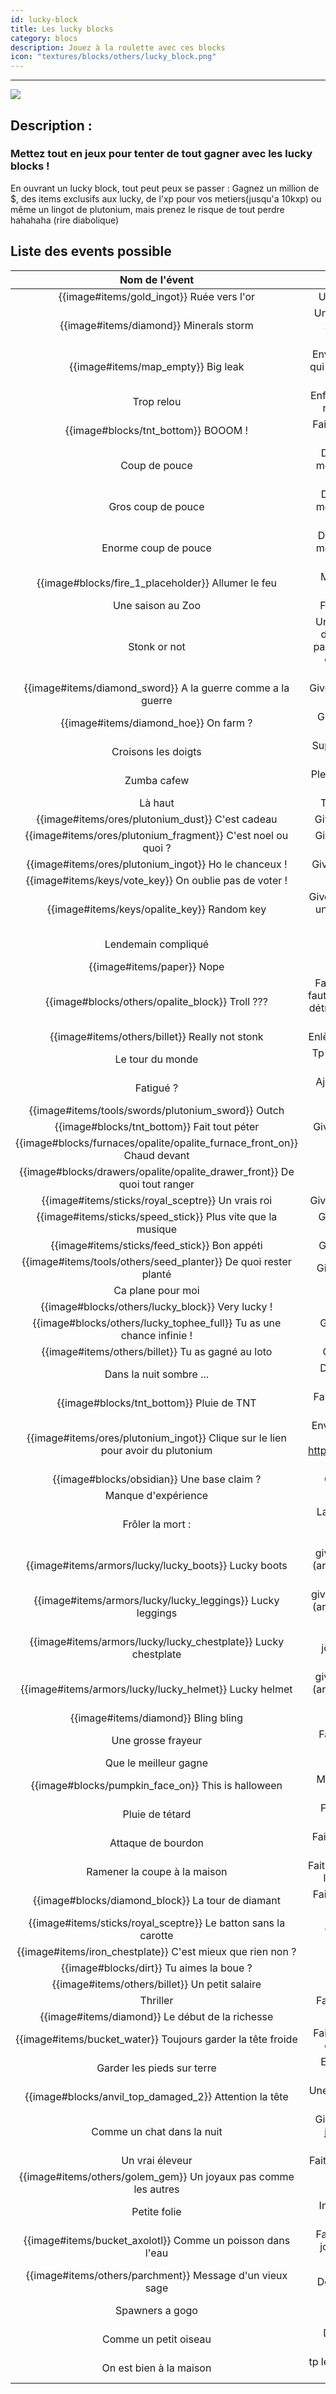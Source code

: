 ```yaml
---
id: lucky-block
title: Les lucky blocks
category: blocs
description: Jouez à la roulette avec ces blocks
icon: "textures/blocks/others/lucky_block.png"
---
```

___

<img class="thumbnail-right" src="textures/blocks/others/lucky_tophee_full.png">

## Description :
### Mettez tout en jeux pour tenter de tout gagner avec les lucky blocks !
En ouvrant un lucky block, tout peut peux se passer : Gagnez un million de $, des items exclusifs aux lucky,
de l'xp pour vos metiers(jusqu'a 10kxp) ou même un lingot de plutonium, mais prenez le risque
de tout perdre hahahaha (rire diabolique)

## Liste des events possible

|                                     Nom de l'évent                                     |                                                            Event                                                             | Probabilité |
|:--------------------------------------------------------------------------------------:|:----------------------------------------------------------------------------------------------------------------------------:|:-----------:|
|                       {{image#items/gold_ingot}} Ruée vers l'or                        |                                                Une pluie de 32 minerais d'or                                                 |   1,71 %    | 
|                   {{image#items/diamond}}             Minerals storm                   |                            Une pluie de lingots au hasard : 25 fer, 20 or, 15 diams, 10 opalites                             |   1,14 %    |
|                      {{image#items/map_empty}}           Big leak                      |                  Envoie un message dans le chat qui donne les co de l'endroit où a été cassé le lucky block                  |   0,85 %    |
|                                       Trop relou                                       |                                 Enferme le joueur dans une zone remplie de toiles d'araignée                                 |   2,27 %    |
|                     {{image#blocks/tnt_bottom}}            BOOOM !                     |                                          Fait spawn une tnt de tier 6 déja allumée                                           |   0,68 %    |
|                                     Coup de pouce                                      |                              Donne 1000 xp dans un des metiers au hasard (sauf metier déja max)                              |   0,57 %    |
|                                   Gros coup de pouce                                   |                              Donne 5000 xp dans un des metiers au hasard (sauf metier déja max)                              |   0,23 %    |
|                                  Enorme coup de pouce                                  |                             Donne 10000 xp dans un des metiers au hasard (sauf metier déja max)                              |   0,11 %    |
|           {{image#blocks/fire_1_placeholder}}                 Allumer le feu            |                                           Met en feu la zone autour du lucky block                                           |   3,41 %    |
|                                   Une saison au Zoo                                    |                                                 Fait spawn des mobs passifs                                                  |   3,41 %    |
|                                      Stonk or not                                      | Un message privé dans le chat demande au joueur si il veux parier 20k avec une chance sur deux de doubler ou de tout perdre. |   1,14 %    |
|            {{image#items/diamond_sword}}      A la guerre comme a la guerre            |                                          Give d'un full opalite enchanté au joueur                                           |    0,4 %    |
|                 {{image#items/diamond_hoe}}                  On farm ?                 |                                         Give une piece de l'armure de farm au hazard                                         |   1,14 %    |
|                                  Croisons les doigts                                   |                                     Supprime un item de l'inventaire du joueur au hasard                                     |   0,57 %    |
|                                      Zumba cafew                                       |                                    Plein de particules spawn autour du joueur pendant 5m                                     |   2,27 %    |
|                                        Là haut                                         |                                                 Tp le joueur à la couche max                                                 |   2,27 %    |
|             {{image#items/ores/plutonium_dust}}               C'est cadeau             |                                                Give d'une poussière au joueur                                                |    0,8 %    |
|         {{image#items/ores/plutonium_fragment}}           C'est noel ou quoi ?         |                                            Give d'un fragment de pluto au joueur                                             |   0,17 %    |
|           {{image#items/ores/plutonium_ingot}}              Ho le chanceux !           |                                              Give un lingot de pluto au joueur                                               |   0,02 %    |
|            {{image#items/keys/vote_key}}           On oublie pas de voter !            |                                                       give 2 clé votes                                                       |   3,41 %    |
|              {{image#items/keys/opalite_key}}                  Random key              |                        Give soit : - une key opa (75%) - une key pluto (15%) - une key suprême (10%)                         |   0,91 %    |
|                                  Lendemain compliqué                                   |                                             Donne un effet de nausée pendant 5m                                              |   2,27 %    |
|                      {{image#items/paper}}                  Nope                       |                                                    Give le livre du karma                                                    |   4,55 %    |
|            {{image#blocks/others/opalite_block}}                 Troll ???             |     Fait spawn un block d'opa qu'il faut casser 10 fois et qui, une fois détruit, a une chance sur deux de drop le block     |   2,27 %    |
|              {{image#items/others/billet}}               Really not stonk              |                                              Enlève entre 10k et 20k au joueur                                               |   1,36 %    |
|                                    Le tour du monde                                    |                                          Tp le joueur 10 fois en /rtp toute les 10s                                          |   1,14 %    |
|                                       Fatigué ?                                        |                                            Ajoute un effet de slowness au joueur                                             |   2,27 %    |
|         {{image#items/tools/swords/plutonium_sword}}                    Outch          |                                                  Tue le joueur avec classe                                                   |   0,85 %    |
|                 {{image#blocks/tnt_bottom}}           Fait tout péter                  |                                                Give de 10 dynamites au joueur                                                |   1,14 %    |
| {{image#blocks/furnaces/opalite/opalite_furnace_front_on}}                Chaud devant |                                                  Give d'un four en opalite                                                   |   1,71 %    |
|   {{image#blocks/drawers/opalite/opalite_drawer_front}}         De quoi tout ranger    |                                                   Give d'un drawer en opa                                                    |   0,14 %    |
|       {{image#items/sticks/royal_sceptre}}                          Un vrais roi       |                                              Give d'un sceptre royal au joueur                                               |   2,27 %    |
|   {{image#items/sticks/speed_stick}}                       Plus vite que la musique    |                                             Give d'un baton de vitesse au joueur                                             |   2,27 %    |
|          {{image#items/sticks/feed_stick}}                         Bon appéti          |                                                Give d'un baton de nourriture                                                 |   3,41 %    |
|   {{image#items/tools/others/seed_planter}}                    De quoi rester planté   |                                                Give d'un replanteur de graine                                                |   1,14 %    |
|                                   Ca plane pour moi                                    |                                                    Give d'un hand glider                                                     |   3,41 %    |
|     {{image#blocks/others/lucky_block}}                              Very lucky !      |                                                   Give de 10 lucky blocks                                                    |   0,45 %    |
|    {{image#blocks/others/lucky_tophee_full}}            Tu as une chance infinie !     |                                   Give d'un trophée (purement décoratif, mais super rare)                                    |   0,005 %   |
|             {{image#items/others/billet}}             Tu as gagné au loto              |                                                  Give 1 000 000 $ au joueur                                                  |   0,03 %    |
|                                Dans la nuit sombre ...                                 |                                        Donne un effet de cécitée au joueur pendant 5m                                        |   2,27 %    |
|               {{image#blocks/tnt_bottom}}                  Pluie de TNT                |                                      Fait spawn 10 tnt déja allumées sur un seul block                                       |   1,145 %   |
|  {{image#items/ores/plutonium_ingot}}      Clique sur le lien pour avoir du plutonium  |               Envoie dans le chat en pv, le lien de cette vidéo : https://www.youtube.com/watch?v=dQw4w9WgXcQ                |   2,27 %    |
|               {{image#blocks/obsidian}}                 Une base claim ?               |                                                  Give 3 stacks d'obsidienne                                                  |   0,68 %    |
|                                  Manque d'expérience                                   |                                                 Enléve toute l'xp du joueur                                                  |   0,11 %    |
|                                    Frôler la mort :                                    |                             Laisse le joueur a 1/2 coeur et son armure un 1 point de durabilitée                             |   0,23 %    |
|        {{image#items/armors/lucky/lucky_boots}}                     Lucky boots        |                          give les lucky boots au joueurs (armure cosmetique inutile mais rarissime)                          |   0,17 %    |
|       {{image#items/armors/lucky/lucky_leggings}}                 Lucky leggings       |                         give le lucky leggings au joueurs (armure cosmetique inutile mais rarissime)                         |   0,17 %    |
|       {{image#items/armors/lucky/lucky_chestplate}}            Lucky chestplate        |                       give le lucky chestplate au joueurs  (armure cosmetique inutile mais rarissime)                        |   0,17 %    |
|         {{image#items/armors/lucky/lucky_helmet}}                Lucky helmet          |                          give le lucky helmet au joueurs (armure cosmetique inutile mais rarissime)                          |   0,17 %    |
|                {{image#items/diamond}}                     Bling bling                 |                                                       Give 64 diamands                                                       |   0,97 %    |
|                                   Une grosse frayeur                                   |                                            Fait spawn le boss alpha et le suprime                                            |   2,27 %    |
|                                 Que le meilleur gagne                                  |                                                   Fait spawn le boss gama                                                    |   0,57 %    |
|             {{image#blocks/pumpkin_face_on}}             This is halloween             |                                         Mettre une citrouille sur la tête pendant 5m                                         |   0,57 %    |
|                                    Pluie de tétard                                     |                                             Fait spawn des têtards sur le joueur                                             |   2,27 %    |
|                                   Attaque de bourdon                                   |                                           Fait spawn des bourdons autour du joueur                                           |   2,27 %    |
|                              Ramener la coupe à la maison                              |                               Fait gagner un ballon de foot avec lequel on peut jouer au foot                                |   0,45 %    |
|            {{image#blocks/diamond_block}}               La tour de diamant             |                                         Fait spawn une tour de 5 blocks de diamands                                          |   1,14 %    |
|       {{image#items/sticks/royal_sceptre}}            Le batton sans la carotte        |                                                 Give tout les sticks du serv                                                 |   0,57 %    |
|         {{image#items/iron_chestplate}}            C'est mieux que rien non ?          |                                                      Give d'un full fer                                                      |   2,27 %    |
|                   {{image#blocks/dirt}}           Tu aimes la boue ?                   |                                                    Give un stack de dirt                                                     |   2,84 %    |
|              {{image#items/others/billet}}               Un petit salaire              |                                                      Give 2k au joueur                                                       |   2,27 %    |
|                                        Thriller                                        |                                                 Fait spawn un gang de zombie                                                 |   1,71 %    |
|              {{image#items/diamond}}             Le début de la richesse               |                                                       Give 5 diamands                                                        |   2,27 %    |
|          {{image#items/bucket_water}}          Toujours garder la tête froide          |                                  Fait spawn une source d'eau au dessus de la tête du joueur                                  |   1,14 %    |
|                               Garder les pieds sur terre                               |                                            Empêche le joueur de sauter pendant 1m                                            |   1,14 %    |
|         {{image#blocks/anvil_top_damaged_2}}                Attention la tête          |                                           Une pluie d'enclume tombe sur le joueur                                            |   1,14 %    |
|                               Comme un chat dans la nuit                               |                     Give un effet de nigth vision au joueur pendant 30 minutes (compatible sans casque)                      |   1,14 %    |
|                                    Un vrai éleveur                                     |                                               Fait spawn 10 chiens apprivoisés                                               |   1,14 %    |
|     {{image#items/others/golem_gem}}                Un joyaux pas comme les autres     |                                                   Give une gemme de golem                                                    |    0,5 %    |
|                                      Petite folie                                      |                                              Inverse la touche de sneak et jump                                              |   0,85 %    |
|          {{image#items/bucket_axolotl}}          Comme un poisson dans l'eau           |                         Fait spawn des poissons sur le joueur toutes les 5 secondes pendant 1 minute                         |   0,57 %    |
|       {{image#items/others/parchment}}                   Message d'un vieux sage       |                                                 Donne un parchemin aléatoire                                                 |   0,57 %    |
|                                    Spawners a gogo                                     |                                             Donne les co d'une salle à spawners                                              |   1,14 %    |
|                                 Comme un petit oiseau                                  |                                        Donne un effet de lévitation pendant 3 minutes                                        |   1,14 %    |
|                                On est bien à la maison                                 |                                           tp le joueur à un de ses homes au hasard                                           |   1,54 %    |